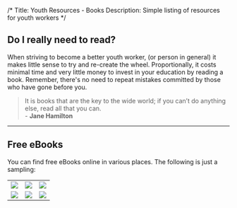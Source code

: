 /*
Title: Youth Resources - Books
Description: Simple listing of resources for youth workers
*/

## Do I really need to read?

When striving to become a better youth worker, (or person in general) it makes little sense to try and re-create the wheel. Proportionally, it costs minimal time and very little money to invest in your education by reading a book. Remember, there's no need to repeat mistakes committed by those who have gone before you.

<blockquote>
    It is books that are the key to the wide world; if you can’t do anything else, read all that you can.
    <br /> - <strong>Jane Hamilton</strong>
</blockquote>

<hr />

## Free eBooks

You can find free eBooks online in various places. The following is just a sampling:

<table>
    <tr>
        <td><a href=""><img src="%base_url%/images/holistic_disicpleship_cover.png"/></a></td>
        <td><a href=""><img src="%base_url%/images/holistic_disicpleship_cover.png"/></a></td>
        <td><a href=""><img src="%base_url%/images/holistic_disicpleship_cover.png"/></a></td>
    </tr>
    <tr>
        <td><a href=""><img src="%base_url%/images/holistic_disicpleship_cover.png"/></a></td>
        <td><a href=""><img src="%base_url%/images/holistic_disicpleship_cover.png"/></a></td>
        <td><a href=""><img src="%base_url%/images/holistic_disicpleship_cover.png"/></a></td>
    </tr>
</table>
